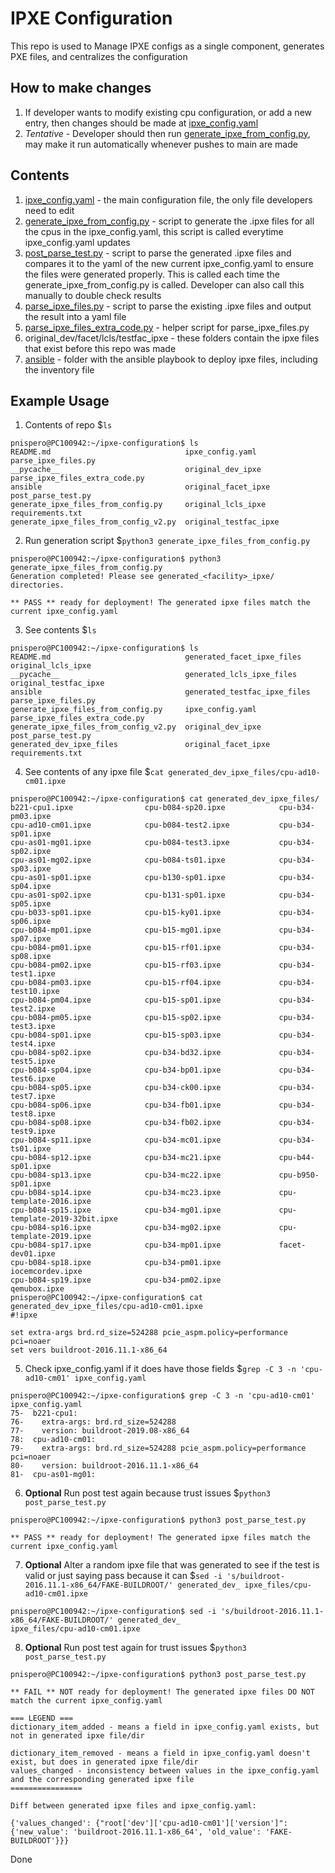 # IPXE Configuration
This repo is used to Manage IPXE configs as a single component, generates PXE files, and centralizes the configuration

## How to make changes
1. If developer wants to modify existing cpu configuration, or add a new entry, then changes should be made at [ipxe_config.yaml](ipxe_config.yaml)
2. *Tentative* - Developer should then run [generate_ipxe_from_config.py](generate_ipxe_from_config.py), may make it run automatically whenever pushes to main are made

## Contents
1. [ipxe_config.yaml](ipxe_config.yaml) - the main configuration file, the only file developers need to edit
2. [generate_ipxe_from_config.py](generate_ipxe_from_config.py) - script to generate the .ipxe files for all the cpus in the ipxe_config.yaml, this script is called everytime ipxe_config.yaml updates
3. [post_parse_test.py](post_parse_test.py) - script to parse the generated .ipxe files and compares it to the yaml of the new current ipxe_config.yaml to ensure the files were generated properly. This is called each time the generate_ipxe_from_config.py is called. Developer can also call this manually to double check results
4. [parse_ipxe_files.py](parse_ipxe_files.py) - script to parse the existing .ipxe files and output the result into a yaml file
5. [parse_ipxe_files_extra_code.py](parse_ipxe_files_extra_code.py) - helper script for parse_ipxe_files.py
6. original_dev/facet/lcls/testfac_ipxe - these folders contain the ipxe files that exist before this repo was made
7. [ansible](ansible) - folder with the ansible playbook to deploy ipxe files, including the inventory file

## Example Usage
1. Contents of repo $`ls`
```
pnispero@PC100942:~/ipxe-configuration$ ls
README.md                              ipxe_config.yaml       parse_ipxe_files.py
__pycache__                            original_dev_ipxe      parse_ipxe_files_extra_code.py
ansible                                original_facet_ipxe    post_parse_test.py
generate_ipxe_files_from_config.py     original_lcls_ipxe     requirements.txt
generate_ipxe_files_from_config_v2.py  original_testfac_ipxe
```
2. Run generation script $`python3 generate_ipxe_files_from_config.py`
```
pnispero@PC100942:~/ipxe-configuration$ python3 generate_ipxe_files_from_config.py
Generation completed! Please see generated_<facility>_ipxe/ directories.

** PASS ** ready for deployment! The generated ipxe files match the current ipxe_config.yaml
```
3. See contents $`ls`
```
pnispero@PC100942:~/ipxe-configuration$ ls
README.md                              generated_facet_ipxe_files    original_lcls_ipxe
__pycache__                            generated_lcls_ipxe_files     original_testfac_ipxe
ansible                                generated_testfac_ipxe_files  parse_ipxe_files.py
generate_ipxe_files_from_config.py     ipxe_config.yaml              parse_ipxe_files_extra_code.py
generate_ipxe_files_from_config_v2.py  original_dev_ipxe             post_parse_test.py
generated_dev_ipxe_files               original_facet_ipxe           requirements.txt
```
4. See contents of any ipxe file $`cat generated_dev_ipxe_files/cpu-ad10-cm01.ipxe`
```
pnispero@PC100942:~/ipxe-configuration$ cat generated_dev_ipxe_files/
b221-cpu1.ipxe                cpu-b084-sp20.ipxe            cpu-b34-pm03.ipxe
cpu-ad10-cm01.ipxe            cpu-b084-test2.ipxe           cpu-b34-sp01.ipxe
cpu-as01-mg01.ipxe            cpu-b084-test3.ipxe           cpu-b34-sp02.ipxe
cpu-as01-mg02.ipxe            cpu-b084-ts01.ipxe            cpu-b34-sp03.ipxe
cpu-as01-sp01.ipxe            cpu-b130-sp01.ipxe            cpu-b34-sp04.ipxe
cpu-as01-sp02.ipxe            cpu-b131-sp01.ipxe            cpu-b34-sp05.ipxe
cpu-b033-sp01.ipxe            cpu-b15-ky01.ipxe             cpu-b34-sp06.ipxe
cpu-b084-mp01.ipxe            cpu-b15-mg01.ipxe             cpu-b34-sp07.ipxe
cpu-b084-pm01.ipxe            cpu-b15-rf01.ipxe             cpu-b34-sp08.ipxe
cpu-b084-pm02.ipxe            cpu-b15-rf03.ipxe             cpu-b34-test1.ipxe
cpu-b084-pm03.ipxe            cpu-b15-rf04.ipxe             cpu-b34-test10.ipxe
cpu-b084-pm04.ipxe            cpu-b15-sp01.ipxe             cpu-b34-test2.ipxe
cpu-b084-pm05.ipxe            cpu-b15-sp02.ipxe             cpu-b34-test3.ipxe
cpu-b084-sp01.ipxe            cpu-b15-sp03.ipxe             cpu-b34-test4.ipxe
cpu-b084-sp02.ipxe            cpu-b34-bd32.ipxe             cpu-b34-test5.ipxe
cpu-b084-sp04.ipxe            cpu-b34-bp01.ipxe             cpu-b34-test6.ipxe
cpu-b084-sp05.ipxe            cpu-b34-ck00.ipxe             cpu-b34-test7.ipxe
cpu-b084-sp06.ipxe            cpu-b34-fb01.ipxe             cpu-b34-test8.ipxe
cpu-b084-sp08.ipxe            cpu-b34-fb02.ipxe             cpu-b34-test9.ipxe
cpu-b084-sp11.ipxe            cpu-b34-mc01.ipxe             cpu-b34-ts01.ipxe
cpu-b084-sp12.ipxe            cpu-b34-mc21.ipxe             cpu-b44-sp01.ipxe
cpu-b084-sp13.ipxe            cpu-b34-mc22.ipxe             cpu-b950-sp01.ipxe
cpu-b084-sp14.ipxe            cpu-b34-mc23.ipxe             cpu-template-2016.ipxe
cpu-b084-sp15.ipxe            cpu-b34-mg01.ipxe             cpu-template-2019-32bit.ipxe
cpu-b084-sp16.ipxe            cpu-b34-mg02.ipxe             cpu-template-2019.ipxe
cpu-b084-sp17.ipxe            cpu-b34-mp01.ipxe             facet-dev01.ipxe
cpu-b084-sp18.ipxe            cpu-b34-pm01.ipxe             iocemcordev.ipxe
cpu-b084-sp19.ipxe            cpu-b34-pm02.ipxe             qemubox.ipxe
pnispero@PC100942:~/ipxe-configuration$ cat generated_dev_ipxe_files/cpu-ad10-cm01.ipxe
#!ipxe

set extra-args brd.rd_size=524288 pcie_aspm.policy=performance pci=noaer
set vers buildroot-2016.11.1-x86_64
```
5. Check ipxe_config.yaml if it does have those fields $`grep -C 3 -n 'cpu-ad10-cm01' ipxe_config.yaml`
```
pnispero@PC100942:~/ipxe-configuration$ grep -C 3 -n 'cpu-ad10-cm01' ipxe_config.yaml
75-  b221-cpu1:
76-    extra-args: brd.rd_size=524288
77-    version: buildroot-2019.08-x86_64
78:  cpu-ad10-cm01:
79-    extra-args: brd.rd_size=524288 pcie_aspm.policy=performance pci=noaer
80-    version: buildroot-2016.11.1-x86_64
81-  cpu-as01-mg01:
```
6. **Optional** Run post test again because trust issues $`python3 post_parse_test.py`
```
pnispero@PC100942:~/ipxe-configuration$ python3 post_parse_test.py

** PASS ** ready for deployment! The generated ipxe files match the current ipxe_config.yaml
```
7. **Optional** Alter a random ipxe file that was generated to see if the test is valid or just saying pass because it can $`sed -i 's/buildroot-2016.11.1-x86_64/FAKE-BUILDROOT/' generated_dev_
ipxe_files/cpu-ad10-cm01.ipxe`
```
pnispero@PC100942:~/ipxe-configuration$ sed -i 's/buildroot-2016.11.1-x86_64/FAKE-BUILDROOT/' generated_dev_
ipxe_files/cpu-ad10-cm01.ipxe
```
8. **Optional** Run post test again for trust issues $`python3 post_parse_test.py`
```
pnispero@PC100942:~/ipxe-configuration$ python3 post_parse_test.py

** FAIL ** NOT ready for deployment! The generated ipxe files DO NOT match the current ipxe_config.yaml

=== LEGEND ===
dictionary_item_added - means a field in ipxe_config.yaml exists, but not in generated ipxe file/dir

dictionary_item_removed - means a field in ipxe_config.yaml doesn't exist, but does in generated ipxe file/dir
values_changed - inconsistency between values in the ipxe_config.yaml and the corresponding generated ipxe file
================

Diff between generated ipxe files and ipxe_config.yaml:

{'values_changed': {"root['dev']['cpu-ad10-cm01']['version']": {'new_value': 'buildroot-2016.11.1-x86_64', 'old_value': 'FAKE-BUILDROOT'}}}
```
Done

